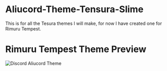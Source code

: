 # Aliucord-Theme-Tensura-Slime

This is for all the  Tesura themes I will make, for now I have created one for Rimuru Tempest.

# Rimuru Tempest Theme Preview
![Discord Aliucord Theme](https://user-images.githubusercontent.com/39390981/134425753-6a0d547b-8b99-4cde-89a6-265adb424ec5.png)
